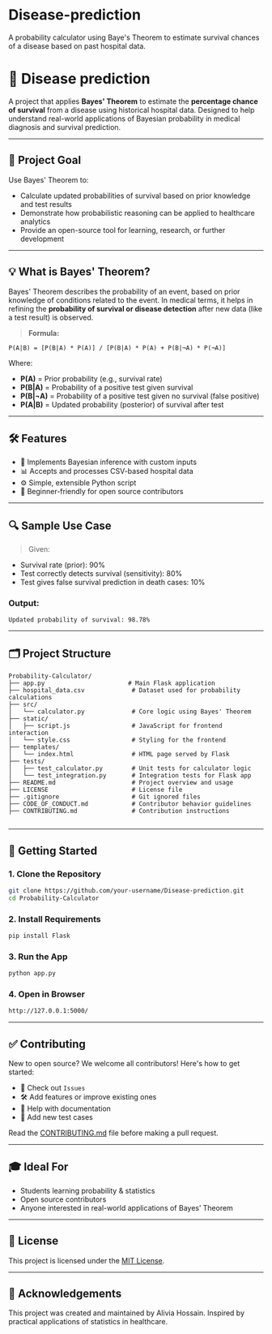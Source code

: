 # Disease-prediction
A probability calculator using Baye's Theorem to estimate survival chances of a disease based on past hospital data.

# 🧮 Disease prediction

A project that applies **Bayes' Theorem** to estimate the **percentage chance of survival** from a disease using historical hospital data. Designed to help understand real-world applications of Bayesian probability in medical diagnosis and survival prediction.

---

## 📌 Project Goal

Use Bayes' Theorem to:
- Calculate updated probabilities of survival based on prior knowledge and test results
- Demonstrate how probabilistic reasoning can be applied to healthcare analytics
- Provide an open-source tool for learning, research, or further development

---

## 💡 What is Bayes' Theorem?

Bayes' Theorem describes the probability of an event, based on prior knowledge of conditions related to the event. In medical terms, it helps in refining the **probability of survival or disease detection** after new data (like a test result) is observed.

> **Formula:**

```
P(A|B) = [P(B|A) * P(A)] / [P(B|A) * P(A) + P(B|¬A) * P(¬A)]
```

Where:
- **P(A)** = Prior probability (e.g., survival rate)
- **P(B|A)** = Probability of a positive test given survival
- **P(B|¬A)** = Probability of a positive test given no survival (false positive)
- **P(A|B)** = Updated probability (posterior) of survival after test

---

## 🛠️ Features

- 🧠 Implements Bayesian inference with custom inputs
- 📊 Accepts and processes CSV-based hospital data
- ⚙️ Simple, extensible Python script
- 👶 Beginner-friendly for open source contributors

---

## 🔍 Sample Use Case

> Given:
- Survival rate (prior): 90%
- Test correctly detects survival (sensitivity): 80%
- Test gives false survival prediction in death cases: 10%

### Output:
```
Updated probability of survival: 98.78%
```

---

## 🗂️ Project Structure

```
Probability-Calculator/
├── app.py                       # Main Flask application
├── hospital_data.csv             # Dataset used for probability calculations
├── src/
│   └── calculator.py             # Core logic using Bayes' Theorem
├── static/
│   ├── script.js                 # JavaScript for frontend interaction
│   └── style.css                 # Styling for the frontend
├── templates/
│   └── index.html                # HTML page served by Flask
├── tests/
│   ├── test_calculator.py        # Unit tests for calculator logic
│   └── test_integration.py       # Integration tests for Flask app
├── README.md                     # Project overview and usage
├── LICENSE                       # License file
├── .gitignore                    # Git ignored files
├── CODE_OF_CONDUCT.md            # Contributor behavior guidelines
├── CONTRIBUTING.md               # Contribution instructions


```

---

## 🚀 Getting Started

### 1. Clone the Repository
```bash
git clone https://github.com/your-username/Disease-prediction.git
cd Probability-Calculator
```

### 2. Install Requirements
```bash
pip install Flask
```

### 3. Run the App
```bash
python app.py
```

### 4. Open in Browser
```bash
http://127.0.0.1:5000/
```

---

## ✅ Contributing

New to open source? We welcome all contributors! Here's how to get started:
- 🌱 Check out `Issues`
- 🛠 Add features or improve existing ones
- 📝 Help with documentation
- 🧪 Add new test cases

Read the [CONTRIBUTING.md](CONTRIBUTING.md) file before making a pull request.

---

## 🎓 Ideal For

- Students learning probability & statistics
- Open source contributors
- Anyone interested in real-world applications of Bayes’ Theorem

---

## 📜 License

This project is licensed under the [MIT License](LICENSE).

---

## 🙌 Acknowledgements

This project was created and maintained by Alivia Hossain. Inspired by practical applications of statistics in healthcare.
